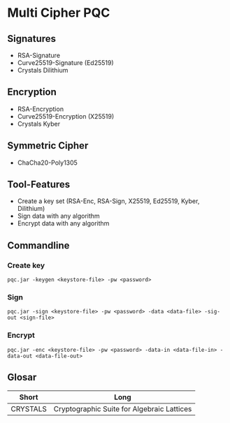 # Multi Cipher PQC

## Signatures

- RSA-Signature
- Curve25519-Signature (Ed25519)
- Crystals Dilithium

## Encryption

- RSA-Encryption
- Curve25519-Encryption (X25519)
- Crystals Kyber

## Symmetric Cipher

- ChaCha20-Poly1305

## Tool-Features

- Create a key set (RSA-Enc, RSA-Sign, X25519, Ed25519, Kyber, Dilithium)
- Sign data with any algorithm
- Encrypt data with any algorithm

## Commandline

### Create key

````
pqc.jar -keygen <keystore-file> -pw <password>
````

### Sign

````
pqc.jar -sign <keystore-file> -pw <password> -data <data-file> -sig-out <sign-file>
````

### Encrypt

````
pqc.jar -enc <keystore-file> -pw <password> -data-in <data-file-in> -data-out <data-file-out>
````



## Glosar

| Short | Long |
| ----- | ---- |
| CRYSTALS | Cryptographic Suite for Algebraic Lattices |
